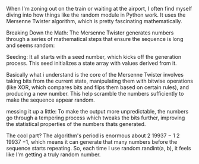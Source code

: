 When I'm zoning out on the train or waiting at the airport, I often find myself diving into how things like the random module in Python work. It uses the Mersenne Twister algorithm, which is pretty fascinating mathematically.

Breaking Down the Math:
The Mersenne Twister generates numbers through a series of mathematical steps that ensure the sequence is long and seems random:

Seeding: It all starts with a seed number, which kicks off the generation process. This seed initializes a state array with values derived from it.

Basically what i understand is the core of the Mersenne Twister involves taking bits from the current state, manipulating them with bitwise operations (like XOR, which compares bits and flips them based on certain rules), and producing a new number. This help scramble the numbers sufficiently to make the sequence appear random.

messing it up a little: To make the output more unpredictable, the numbers go through a tempering process which tweaks the bits further, improving the statistical properties of the numbers thats generated.

The cool part? The algorithm's period is enormous about 
2
19937
−
1
2 
19937
 −1, which means it can generate that many numbers before the sequence starts repeating. So, each time I use random.randint(a, b), it feels like I'm getting a truly random number.
